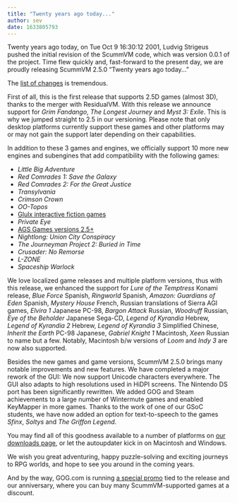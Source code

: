 ```yaml
---
title: "Twenty years ago today..."
author: sev
date: 1633805793
---
```

Twenty years ago today, on Tue Oct 9 16:30:12 2001, Ludvig Strigeus pushed the initial revision of the ScummVM code, which was version 0.0.1 of the project. Time flew quickly and, fast-forward to the present day, we are proudly releasing ScummVM 2.5.0 “Twenty years ago today…”

The [list of changes](https://downloads.scummvm.org/frs/scummvm/2.5.0/ReleaseNotes.html) is tremendous.

First of all, this is the first release that supports 2.5D games (almost 3D), thanks to the merger with ResidualVM. With this release we announce support for _Grim Fandango_, _The Longest Journey_ and _Myst 3: Exile_. This is why we jumped straight to 2.5 in our versioning. Please note that only desktop platforms currently support these games and other platforms may or may not gain the support later depending on their capabilities.

In addition to these 3 games and engines, we officially support 10 more new engines and subengines that add compatibility with the following games:

* _Little Big Adventure_
* _Red Comrades 1: Save the Galaxy_
* _Red Comrades 2: For the Great Justice_
* _Transylvania_
* _Crimson Crown_
* _OO-Topos_
* [Glulx interactive fiction games](​​https://wiki.scummvm.org/index.php?title=Glk/Glulxe)
* _Private Eye_
* [AGS Games versions 2.5+](https://wiki.scummvm.org/index.php?title=AGS/Games)
* _Nightlong: Union City Conspiracy_
* _The Journeyman Project 2: Buried in Time_
* _Crusader: No Remorse_
* _L-ZONE_
* _Spaceship Warlock_

We love localized game releases and multiple platform versions, thus with this release, we enhanced the support for _Lure of the Temptress_ Konami release, _Blue Force_ Spanish, _Ringworld_ Spanish, _Amazon: Guardians of Eden_ Spanish, _Mystery House_ French, Russian translations of Sierra AGI games, _Elvira 1_ Japanese PC-98, _Bargon Attack_ Russian, _Woodruff_ Russian, _Eye of the Beholder_ Japanese Sega-CD, _Legend of Kyrandia_ Hebrew, _Legend of Kyrandia 2_ Hebrew, _Legend of Kyrandia 3_ Simplified Chinese, _Inherit the Earth_ PC-98 Japanese, _Gabriel Knight 1_ Macintosh, _Xeen_ Russian to name but a few. Notably, Macintosh b/w versions of _Loom_ and _Indy 3_ are now also supported.

Besides the new games and game versions, ScummVM 2.5.0 brings many notable improvements and new features. We have completed a major rework of the GUI: We now support Unicode characters everywhere. The GUI also adapts to high resolutions used in HiDPI screens. The Nintendo DS port has been significantly rewritten. We added GOG and Steam achievements to a large number of Wintermute games and enabled KeyMapper in more games. Thanks to the work of one of our GSoC students, we have now added an option for text-to-speech to the games _Sfinx_,  _Soltys_ and _The Griffon Legend_.

You may find all of this goodness available to a number of platforms on [our downloads page](https://www.scummvm.org/downloads/), or let the autoupdater kick in on Macintosh and Windows.

We wish you great adventuring, happy puzzle-solving and exciting journeys to RPG worlds, and hope to see you around in the coming years.

And by the way, GOG.com is running [a special promo](https://www.gog.com/news/special_event_bscummvm_20th_anniversaryb?pp=22d200f8670dbdb3e253a90eee5098477c95c23d) tied to the release and our anniversary, where you can buy many ScummVM-supported games at a discount.
